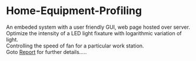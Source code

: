 # Home-Equipment-Profiling  
An embeded system with a user friendly GUI, web page hosted over server.  
Optimize the intensity of a LED light fixature with logarithmic variation of light.  
Controlling the speed of fan for a particular work station.  
Goto [Report](https://github.com/sourabh-suri/Home-Equipment-Profiling/blob/master/Report/ESD_Report.pdf) for further details.....
